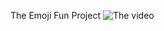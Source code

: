 The Emoji Fun Project
![The video](https://drive.google.com/file/d/1GdWt6B1FjSFsXb-pOJiejnTYbcKjOs6s/view?usp=sharing)
